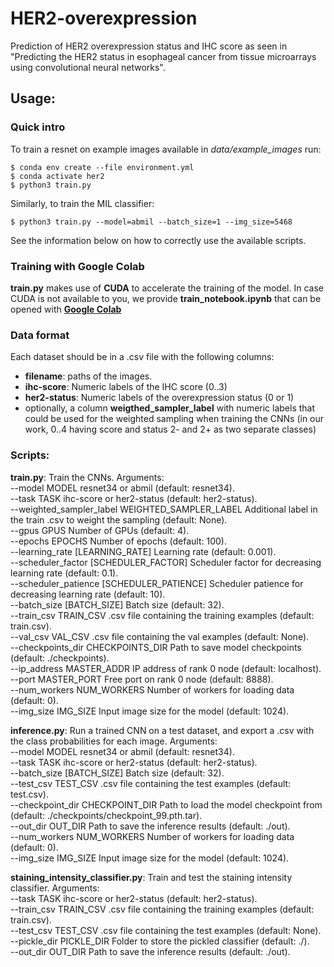 # HER2-overexpression

Prediction of HER2 overexpression status and IHC score as seen in "Predicting the HER2 status in esophageal cancer from tissue microarrays using convolutional neural networks".

## Usage:  

### Quick intro
To train a resnet on example images available in _data/example_images_ run:  
```console
$ conda env create --file environment.yml
$ conda activate her2
$ python3 train.py
```

Similarly, to train the MIL classifier:
```console
$ python3 train.py --model=abmil --batch_size=1 --img_size=5468
```

See the information below on how to correctly use the available scripts.

### Training with Google Colab
 **train.py** makes use of **CUDA** to accelerate the training of the model. In case CUDA is not available to you, we provide **train_notebook.ipynb** that can be opened with [**Google Colab**](https://colab.research.google.com/)

### Data format
Each dataset should be in a .csv file with the following columns:
- **filename**: paths of the images. 
- **ihc-score**: Numeric labels of the IHC score (0..3)
- **her2-status**: Numeric labels of the overexpression status (0 or 1)
- optionally, a column **weigthed_sampler_label** with numeric labels that could be used for the weighted sampling when training the CNNs (in our work, 0..4 having score and status 2- and 2+ as two separate classes)

### Scripts:
**train.py**: Train the CNNs. Arguments:  
  --model MODEL         resnet34 or abmil (default: resnet34).  
  --task TASK           ihc-score or her2-status (default: her2-status).  
  --weighted_sampler_label WEIGHTED_SAMPLER_LABEL
                        Additional label in the train .csv to weight the sampling (default: None).  
  --gpus GPUS           Number of GPUs (default: 4).  
  --epochs EPOCHS       Number of epochs (default: 100).  
  --learning_rate [LEARNING_RATE]
                        Learning rate (default: 0.001).  
  --scheduler_factor [SCHEDULER_FACTOR]
                        Scheduler factor for decreasing learning rate (default: 0.1).  
  --scheduler_patience [SCHEDULER_PATIENCE]
                        Scheduler patience for decreasing learning rate (default: 10).  
  --batch_size [BATCH_SIZE]
                        Batch size (default: 32).  
  --train_csv TRAIN_CSV
                        .csv file containing the training examples (default: train.csv).  
  --val_csv VAL_CSV     .csv file containing the val examples (default: None).  
  --checkpoints_dir CHECKPOINTS_DIR
                        Path to save model checkpoints (default: ./checkpoints).  
  --ip_address MASTER_ADDR
                        IP address of rank 0 node (default: localhost).  
  --port MASTER_PORT    Free port on rank 0 node (default: 8888).  
  --num_workers NUM_WORKERS
                        Number of workers for loading data (default: 0).  
  --img_size IMG_SIZE   Input image size for the model (default: 1024).  
  
  **inference.py**: Run a trained CNN on a test dataset, and export a .csv with the class probabilities for each image. Arguments:  
  --model MODEL         resnet34 or abmil (default: resnet34).  
  --task TASK           ihc-score or her2-status (default: her2-status).  
  --batch_size [BATCH_SIZE]
                        Batch size (default: 32).  
  --test_csv TEST_CSV   .csv file containing the test examples (default: test.csv).  
  --checkpoint_dir CHECKPOINT_DIR
                        Path to load the model checkpoint from (default: ./checkpoints/checkpoint_99.pth.tar).  
  --out_dir OUT_DIR     Path to save the inference results (default: ./out).  
  --num_workers NUM_WORKERS
                        Number of workers for loading data (default: 0).  
  --img_size IMG_SIZE   Input image size for the model (default: 1024).  
  
  **staining_intensity_classifier.py**: Train and test the staining intensity classifier. Arguments:  
  --task TASK           ihc-score or her2-status (default: her2-status).  
  --train_csv TRAIN_CSV
                        .csv file containing the training examples (default: train.csv).  
  --test_csv TEST_CSV   .csv file containing the test examples (default: None).  
  --pickle_dir PICKLE_DIR
                        Folder to store the pickled classifier (default: ./).  
  --out_dir OUT_DIR     Path to save the inference results (default: ./out).  
